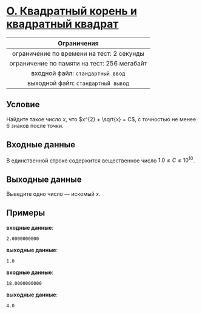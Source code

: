 # [O. Квадратный корень и квадратный квадрат](O.java)

| Ограничения                                 |
|:-------------------------------------------:|
| ограничение по времени на тест: 2 секунды   |
| ограничение по памяти на тест: 256 мегабайт |
| входной файл: `стандартный ввод`            |
| выходной файл: `стандартный вывод`          |

## Условие

Найдите такое число $x$, что $x^{2} + \sqrt{x} = C$, с точностью не менее $6$ знаков после точки.

## Входные данные

В единственной строке содержится вещественное число $1.0 \leqslant C \leqslant 10^{10}$.

## Выходные данные

Выведите одно число — искомый $x$.

## Примеры

**входные данные**:

```text
2.0000000000
```

**выходные данные**:

```text
1.0
```

**входные данные**:

```text
18.0000000000
```

**выходные данные**:

```text
4.0
```
